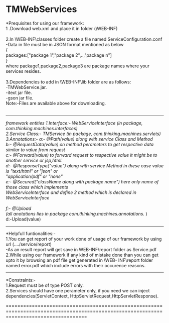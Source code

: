 # TMWebServices
*Prequisites for using our framework:</br>
 1 .Download web.xml and place it in folder (\WEB-INF)</br></br>
 2.In \WEB-INF\classes folder create a file named ServiceConfiguration.conf</br> 
 -Data in file must be in JSON format mentioned as below</br>
 {</br> 
 packages:["package 1","package 2",..,"package n"] </br>
 }</br>
 where package1,package2,package3 are package names where your services resides.</br></br>
 3.Dependencies to add in \WEB-INF\lib folder are as follows:</br>
 -TMWebService.jar.</br>
 -itext jar file. </br>
 -gson jar file.    </br> 
 Note:-Files are available above for downloading. </br></br>
 
 
---------------------------------------------------------------------------------------------------------------------------------------- 
 
*framework entities
        1.Interface:- WebServiceInterface (in package, com.thinking.machines.interfaces)</br>
        2.Service Class:- TMService (in package, com.thinking.machines.servlets)</br>
        3.Annotations:- a:- @Path(value) along with service Class and Method</br>
                        b:- @RequestData(value) on method perameters to get respective data similar to value from request</br>
                        c:- @Forward(value) to forward request to respective value it might be to another service or jsp,html.</br>
                        d:- @ResponseType("value") along with service Method in these case value is "text/html" or "json" or       </br>                              "application/pdf" or "none"</br>
                        e:- @Secured("className along with package name") here only name of those class which implements     </br>                                     WebServiceInterface and define 2 method which is declared in WebServiceInterface                    </br>   
                        f:- @Upload</br>
                             (all anotations lies in package com.thinking.machines.annotations.* )</br>
                       d:-Upload(value)</br>
 
 ----------------------------------------------------------------------------------------------------------------------------------------
 
 
 *Helpfull funtionalities:-</br>
       1.You can get report of your work done of usage of our framework by using url (..../service/report)</br>
              -As an result report will get save in WEB-INF\report folder as Service.pdf</br>
       2.While using our framework if any kind of mistake done than you can get upto it by browsing an pdf file get generated in \WEB-             INF\report folder named error.pdf which include errors with their occurence reasons.</br>
 
 
 
 -------------------------------------------------------------------------------------------------------------------------------------
 
 *Constraints:-</br>
        1.Request must be of type POST only.</br>
        2.Services should have one perameter only, if you need we can inject dependencies(ServletContext, HttpServletRequest,HttpServletResponse).</br>
        
========================================================================================================================================
